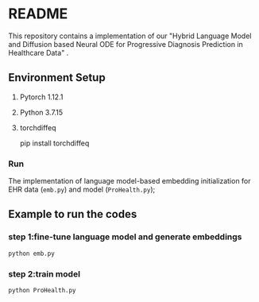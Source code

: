 # README

This repository contains a implementation of our "Hybrid Language Model and Diffusion based Neural ODE for Progressive Diagnosis Prediction in Healthcare Data" .

## Environment Setup

1. Pytorch 1.12.1

2. Python 3.7.15

3. torchdiffeq

   pip install torchdiffeq

### Run

The implementation of language model-based embedding initialization for EHR data (```emb.py```) and model (```ProHealth.py```); 

## Example to run the codes

### step 1:fine-tune language model and generate embeddings

```python
python emb.py
```

### step 2:train model

```python
python ProHealth.py
```

